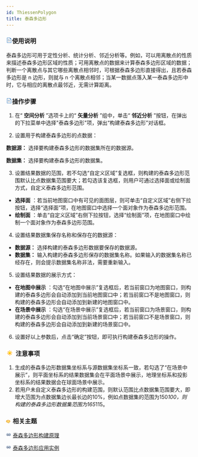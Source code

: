 ```yaml
---
id: ThiessenPolygon
title: 泰森多边形
---
```

### ![](../../../img/read.gif)使用说明

泰森多边形可用于定性分析、统计分析、邻近分析等。例如，可以用离散点的性质来描述泰森多边形区域的性质；可用离散点的数据来计算泰森多边形区域的数据；判断一个离散点与其它哪些离散点相邻时，可根据泰森多边形直接得出，且若泰森多边形是
n 边形，则就与 n 个离散点相邻；当某一数据点落入某一泰森多边形中时，它与相应的离散点最邻近，无需计算距离。

### ![](../../../img/read.gif)操作步骤

1. 在“ **空间分析** ”选项卡上的“ **矢量分析** ”组中，单击“ **邻近分析** ”按钮，在弹出的下拉菜单中选择"泰森多边形"项，弹出“构建泰森多边形”对话框。

2. 设置用于构建泰森多边形的点数据：

**数据源：** 选择要构建泰森多边形的数据集所在的数据源。

**数据集：** 选择要构建泰森多边形的数据集。

3. 设置结果数据的范围，若不勾选“自定义区域”复选框，则构建的泰森多边形范围默认比点数据集范围要大；若勾选该复选框，则用户可通过选择面或绘制面方式，自定义泰森多边形范围。 
* **选择面** ：若当前地图窗口中有可见的面图层，则可单击“自定义区域”右侧下拉按钮，选择“选择面”项，在地图窗口中选择一个面对象作为泰森多边形范围。
* **绘制面** ：单击“自定义区域”右侧下拉按钮，选择“绘制面”项，在地图窗口中绘制一个面对象作为泰森多边形范围。
4. 设置结果数据集保存名称和保存在的数据源： 
* **数据源：** 选择构建的泰森多边形数据要保存的数据源。
* **数据集：** 输入构建的泰森多边形保存的数据集名称。如果输入的数据集名称已经存在，则会提示数据集名称非法，需要重新输入。
5. 设置结果数据的展示方式： 
* **在地图中展示** ：勾选“在地图中展示”复选框后，若当前窗口为地图窗口，则构建的泰森多边形会自动添加到当前地图窗口中；若当前窗口不是地图窗口，则构建的泰森多边形会自动添加到新建的地图窗口中。
* **在场景中展示** ：勾选“在场景中展示”复选框后，若当前窗口为场景窗口，则构建的泰森多边形会自动添加到当前场景窗口中；若当前窗口不是场景窗口，则构建的泰森多边形会自动添加到新建的场景窗口中。
6. 设置好以上参数后，点击“确定”按钮，即可执行构建泰森多边形的操作。

### ![](../../../img/note.png) 注意事项

1. 生成的泰森多边形数据集坐标系与源数据集坐标系一致，若勾选了“在场景中展示”，则平面坐标系的结果数据集会在平面场景中展示，地理坐标系和投影坐标系的结果数据会在球面场景中展示。
2. 若用户未自定义泰森多边形的构建范围，则默认范围比点数据集范围要大，即增大范围为点数据集边长最长边的10%，例如点数据集的范围为150*100，则构建的泰森多边形数据集范围为165*115。

### ![](../../../img/seealso.png) 相关主题

![](../../../img/smalltitle.png) [泰森多边形构建原理](ThiessenPolygon_Theory.htm)

![](../../../img/smalltitle.png) [泰森多边形应用实例](ThiessenAnalyst_Example.htm)
